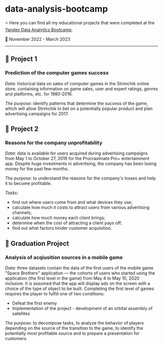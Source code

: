 # data-analysis-bootcamp

⭐ Here you can find all my educational projects that were completed at the [Yandex Data Analytics Bootcamp](https://practicum.yandex.ru/profile/data-analyst-bootcamp/).

 📅 November 2022 - March 2023

---

## 📖 Project 1
### Prediction of the computer games success

*Data:* historical data on sales of computer games in the Strimchik online store, containing information on game sales, user and expert ratings, genres and platforms, etc. for 1980-2016.

*The purpose:* identify patterns that determine the success of the game, which will allow Strimchik to bet on a potentially popular product and plan advertising campaigns for 2017.



## 📖 Project 2
### Reasons for the company unprofitability

*Data:* data is available for users acquired during advertising campaigns from May 1 to October 27, 2019 for the Procrastinate Pro+ entertainment app. Despite huge investments in advertising, the company has been losing money for the past few months.

*The purpose:* to understand the reasons for the company's losses and help it to become profitable.

*Tasks:*

- find out where users come from and what devices they use;
- calculate how much it costs to attract users from various advertising channels;
- calculate how much money each client brings;
- determine when the cost of attracting a client pays off;
- find out what factors hinder customer acquisition.


## 📖 Graduation Project
### Analysis of acqiusition sources in a mobile game

*Data:* three datasets contain the data of the first users of the mobile game "Space Brothers" application — the cohorts of users who started using the application (the first level in the game) from May 4 to May 10, 2020 inclusive. It is assumed that the app will display ads on the screen with a choice of the type of object to be built. Completing the first level of games requires the player to fulfill one of two conditions:
- Defeat the first enemy
- Implementation of the project - development of an orbital assembly of satellites

*The purpose:* to decompose tasks, to analyze the behavior of players depending on the source of the transition to the game, to identify the potentially most profitable source and to prepare a presentation for customers.
